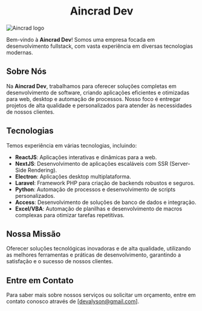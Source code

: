 <h1 style="text-align: center;">Aincrad Dev</h1>

![Aincrad logo](../assets/aincrad-dev-entardecer.jpeg)

Bem-vindo à **Aincrad Dev**! Somos uma empresa focada em desenvolvimento fullstack, com vasta experiência em diversas tecnologias modernas.

## Sobre Nós

Na **Aincrad Dev**, trabalhamos para oferecer soluções completas em desenvolvimento de software, criando aplicações eficientes e otimizadas para web, desktop e automação de processos. Nosso foco é entregar projetos de alta qualidade e personalizados para atender às necessidades de nossos clientes.

## Tecnologias

Temos experiência em várias tecnologias, incluindo:

- **ReactJS**: Aplicações interativas e dinâmicas para a web.
- **NextJS**: Desenvolvimento de aplicações escaláveis com SSR (Server-Side Rendering).
- **Electron**: Aplicações desktop multiplataforma.
- **Laravel**: Framework PHP para criação de backends robustos e seguros.
- **Python**: Automação de processos e desenvolvimento de scripts personalizados.
- **Access**: Desenvolvimento de soluções de banco de dados e integração.
- **Excel/VBA**: Automação de planilhas e desenvolvimento de macros complexas para otimizar tarefas repetitivas.

## Nossa Missão

Oferecer soluções tecnológicas inovadoras e de alta qualidade, utilizando as melhores ferramentas e práticas de desenvolvimento, garantindo a satisfação e o sucesso de nossos clientes.

## Entre em Contato

Para saber mais sobre nossos serviços ou solicitar um orçamento, entre em contato conosco através de [devalyson@gmail.com].
